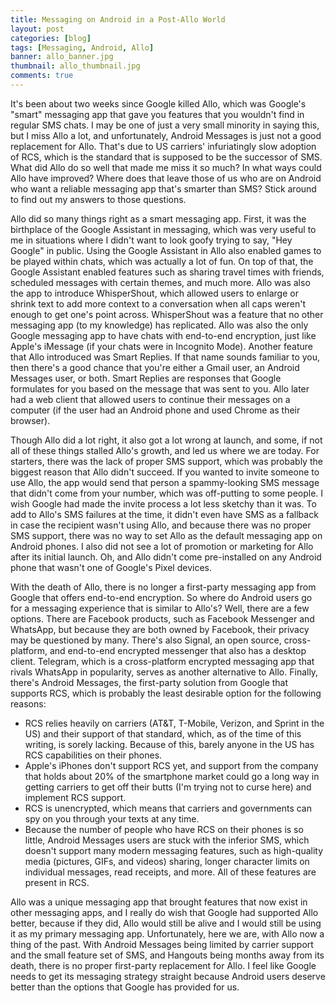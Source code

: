 ```yaml
---
title: Messaging on Android in a Post-Allo World
layout: post
categories: [blog]
tags: [Messaging, Android, Allo]
banner: allo_banner.jpg
thumbnail: allo_thumbnail.jpg
comments: true
---
```


It's been about two weeks since Google killed Allo, which was Google's "smart" messaging app that gave you features that you wouldn't find in regular SMS chats. I may be one of just a very small minority in saying this, but I miss Allo a lot, and unfortunately, Android Messages is just not a good replacement for Allo. That's due to US carriers' infuriatingly slow adoption of RCS, which is the standard that is supposed to be the successor of SMS. What did Allo do so well that made me miss it so much? In what ways could Allo have improved? Where does that leave those of us who are on Android who want a reliable messaging app that's smarter than SMS? Stick around to find out my answers to those questions.

Allo did so many things right as a smart messaging app. First, it was the birthplace of the Google Assistant in messaging, which was very useful to me in situations where I didn't want to look goofy trying to say, "Hey Google" in public. Using the Google Assistant in Allo also enabled games to be played within chats, which was actually a lot of fun. On top of that, the Google Assistant enabled features such as sharing travel times with friends, scheduled messages with certain themes, and much more. Allo was also the app to introduce WhisperShout, which allowed users to enlarge or shrink text to add more context to a conversation when all caps weren't enough to get one's point across. WhisperShout was a feature that no other messaging app (to my knowledge) has replicated. Allo was also the only Google messaging app to have chats with end-to-end encryption, just like Apple's iMessage (if your chats were in Incognito Mode). Another feature that Allo introduced was Smart Replies. If that name sounds familiar to you, then there's a good chance that you're either a Gmail user, an Android Messages user, or both. Smart Replies are responses that Google formulates for you based on the message that was sent to you. Allo later had a web client that allowed users to continue their messages on a computer (if the user had an Android phone and used Chrome as their browser).

Though Allo did a lot right, it also got a lot wrong at launch, and some, if not all of these things stalled Allo's growth, and led us where we are today. For starters, there was the lack of proper SMS support, which was probably the biggest reason that Allo didn't succeed. If you wanted to invite someone to use Allo, the app would send that person a spammy-looking SMS message that didn't come from your number, which was off-putting to some people. I wish Google had made the invite process a lot less sketchy than it was. To add to Allo's SMS failures at the time, it didn't even have SMS as a fallback in case the recipient wasn't using Allo, and because there was no proper SMS support, there was no way to set Allo as the default messaging app on Android phones. I also did not see a lot of promotion or marketing for Allo after its initial launch. Oh, and Allo didn't come pre-installed on any Android phone that wasn't one of Google's Pixel devices.

With the death of Allo, there is no longer a first-party messaging app from Google that offers end-to-end encryption. So where do Android users go for a messaging experience that is similar to Allo's? Well, there are a few options. There are Facebook products, such as Facebook Messenger and WhatsApp, but because they are both owned by Facebook, their privacy may be questioned by many. There's also Signal, an open source, cross-platform, and end-to-end encrypted messenger that also has a desktop client. Telegram, which is a cross-platform encrypted messaging app that rivals WhatsApp in popularity, serves as another alternative to Allo. Finally, there's Android Messages, the first-party solution from Google that supports RCS, which is probably the least desirable option for the following reasons:
* RCS relies heavily on carriers (AT&T, T-Mobile, Verizon, and Sprint in the US) and their support of that standard, which, as of the time of this writing, is sorely lacking. Because of this, barely anyone in the US has RCS capabilities on their phones.
* Apple's iPhones don't support RCS yet, and support from the company that holds about 20% of the smartphone market could go a long way in getting carriers to get off their butts (I'm trying not to curse here) and implement RCS support.
* RCS is unencrypted, which means that carriers and governments can spy on you through your texts at any time.
* Because the number of people who have RCS on their phones is so little, Android Messages users are stuck with the inferior SMS, which doesn't support many modern messaging features, such as high-quality media (pictures, GIFs, and videos) sharing, longer character limits on individual messages, read receipts, and more. All of these features are present in RCS.

Allo was a unique messaging app that brought features that now exist in other messaging apps, and I really do wish that Google had supported Allo better, because if they did, Allo would still be alive and I would still be using it as my primary messaging app. Unfortunately, here we are, with Allo now a thing of the past. With Android Messages being limited by carrier support and the small feature set of SMS, and Hangouts being months away from its death, there is no proper first-party replacement for Allo. I feel like Google needs to get its messaging strategy straight because Android users deserve better than the options that Google has provided for us.